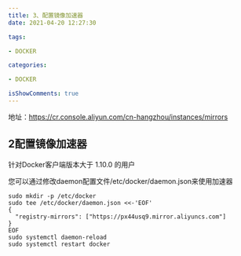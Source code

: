 ```yaml
---
title: 3、配置镜像加速器
date: 2021-04-20 12:27:30

tags:

- DOCKER

categories:

- DOCKER

isShowComments: true
---
```


地址：https://cr.console.aliyun.com/cn-hangzhou/instances/mirrors

## 2配置镜像加速器

针对Docker客户端版本大于 1.10.0 的用户

您可以通过修改daemon配置文件/etc/docker/daemon.json来使用加速器

```shell
sudo mkdir -p /etc/docker
sudo tee /etc/docker/daemon.json <<-'EOF'
{
  "registry-mirrors": ["https://px44usq9.mirror.aliyuncs.com"]
}
EOF
sudo systemctl daemon-reload
sudo systemctl restart docker
```

